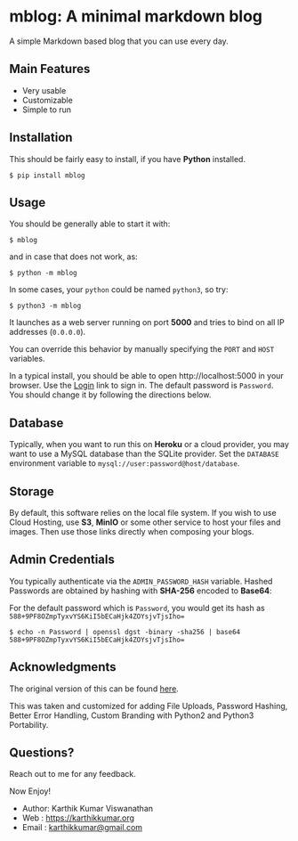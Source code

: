 # mblog: A minimal markdown blog

A simple Markdown based blog that you can use every day.

## Main Features

- Very usable
- Customizable
- Simple to run

## Installation

This should be fairly easy to install, if you have **Python**
installed.

```shell
$ pip install mblog
```
## Usage

You should be generally able to start it with:

```shell
$ mblog
```

and in case that does not work, as:

```shell
$ python -m mblog
```

In some cases, your `python` could be named `python3`, so try:

```shell
$ python3 -m mblog
```

It launches as a web server running on port **5000** and tries to bind on all IP addresses (`0.0.0.0`).

You can override this behavior by manually specifying the `PORT` and `HOST` variables.

In a typical install, you should be able to open http://localhost:5000 in your browser. Use the [Login](/login)
link to sign in. The default password is `Password`. You should change it by following the directions
below.

## Database

Typically, when you want to run this on **Heroku** or a cloud provider, you may
want to use a MySQL database than the SQLite provider. Set the `DATABASE` environment
variable to `mysql://user:password@host/database`.

## Storage

By default, this software relies on the local file system. If you wish to use Cloud Hosting,
use **S3**, **MinIO** or some other service to host your files and images. Then use those
links directly when composing your blogs.

## Admin Credentials

You typically authenticate via the `ADMIN_PASSWORD_HASH` variable. Hashed Passwords
are obtained by hashing with **SHA-256** encoded to **Base64**:

For the default password which is `Password`, you would get its hash
as `588+9PF8OZmpTyxvYS6KiI5bECaHjk4ZOYsjvTjsIho=`

```shell
$ echo -n Password | openssl dgst -binary -sha256 | base64
588+9PF8OZmpTyxvYS6KiI5bECaHjk4ZOYsjvTjsIho=
```

## Acknowledgments

The original version of this can be found [here](<https://github.com/coleifer/peewee>).

This was taken and customized for adding File Uploads, Password Hashing, Better
Error Handling, Custom Branding with Python2 and Python3 Portability.

## Questions?

Reach out to me for any feedback.

Now Enjoy!

* Author: Karthik Kumar Viswanathan
* Web   : https://karthikkumar.org
* Email : karthikkumar@gmail.com
